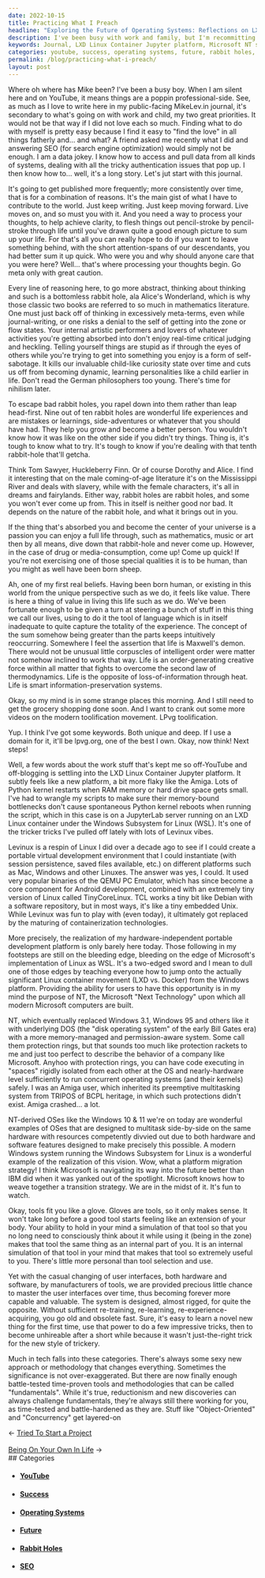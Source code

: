 ```yaml
---
date: 2022-10-15
title: Practicing What I Preach
headline: "Exploring the Future of Operating Systems: Reflections on LXD Linux Container Jupyter Platform and Microsoft's NT System"
description: I've been busy with work and family, but I'm recommitting to writing in my journal. I'm exploring the LXD Linux Container Jupyter platform, which has been challenging but rewarding, and Microsoft's NT system, which has enabled the creation of protection rings and running concurrent operating systems. I'm amazed at how Microsoft is transitioning into the future, and I'm reflecting on the fundamentals of object-oriented and concurrency that remain.
keywords: Journal, LXD Linux Container Jupyter platform, Microsoft NT system, Protection Rings, Concurrency, Object-Oriented, Operating Systems, Hardware, Multitasking, SEO, Data Work, Writing, YouTube, Abstract Thinking, Rabbit Holes, Virtual Development Environment, Portable, Platforms, Strategy, Tools, Technology, Future
categories: youtube, success, operating systems, future, rabbit holes, seo
permalink: /blog/practicing-what-i-preach/
layout: post
---
```



Where oh where has Mike been? I've been a busy boy. When I am silent here and
on YouTube, it means things are a poppin professional-side. See, as much as I
love to write here in my public-facing MikeLev.in journal, it's secondary to
what's going on with work and child, my two great priorities. It would not be
that way if I did not love each so much. Finding what to do with myself is
pretty easy because I find it easy to "find the love" in all things fatherly
and... and what? A friend asked me recently what I did and answering SEO (for
search engine optimization) would simply not be enough. I am a data jokey. I
know how to access and pull data from all kinds of systems, dealing with all
the tricky authentication issues that pop up. I then know how to... well, it's
a long story. Let's jut start with this journal.

It's going to get published more frequently; more consistently over time, that
is for a combination of reasons. It's the main gist of what I have to
contribute to the world. Just keep writing. Just keep moving forward. Live
moves on, and so must you with it. And you need a way to process your thoughts,
to help achieve clarity, to flesh things out pencil-stroke by pencil-stroke
through life until you've drawn quite a good enough picture to sum up your
life. For that's all you can really hope to do if you want to leave something
behind, with the short attention-spans of our descendants, you had better sum
it up quick. Who were you and why should anyone care that you were here?
Well... that's where processing your thoughts begin. Go meta only with great
caution.

Every line of reasoning here, to go more abstract, thinking about thinking and
such is a bottomless rabbit hole, ala Alice's Wonderland, which is why those
classic two books are referred to so much in mathematics literature. One must
just back off of thinking in excessively meta-terms, even while
journal-writing, or one risks a denial to the self of getting into the zone or
flow states. Your internal artistic performers and lovers of whatever
activities you're getting absorbed into don't enjoy real-time critical judging
and heckling. Telling yourself things are stupid as if through the eyes of
others while you're trying to get into something you enjoy is a form of
self-sabotage. It kills our invaluable child-like curiosity state over time and
cuts us off from becoming dynamic, learning personalities like a child earlier
in life. Don't read the German philosophers too young. There's time for
nihilism later.

To escape bad rabbit holes, you rapel down into them rather than leap
head-first. Nine out of ten rabbit holes are wonderful life experiences and are
mistakes or learnings, side-adventures or whatever that you should have had.
They help you grow and become a better person. You wouldn't know how it was
like on the other side if you didn't try things. Thing is, it's tough to know
what to try. It's tough to know if you're dealing with that tenth rabbit-hole
that'll getcha.

Think Tom Sawyer, Huckleberry Finn. Or of course Dorothy and Alice. I find it
interesting that on the male coming-of-age literature it's on the Mississippi
River and deals with slavery, while with the female characters, it's all in
dreams and fairylands. Either way, rabbit holes are rabbit holes, and some you
won't ever come up from. This in itself is neither good nor bad. It depends on
the nature of the rabbit hole, and what it brings out in you.

If the thing that's absorbed you and become the center of your universe is a
passion you can enjoy a full life through, such as mathematics, music or art
then by all means, dive down that rabbit-hole and never come up. However, in
the case of drug or media-consumption, come up! Come up quick! If you're not
exercising one of those special qualities it is to be human, than you might as
well have been born sheep.

Ah, one of my first real beliefs. Having been born human, or existing in this
world from the unique perspective such as we do, it feels like value. There is
here a thing of value in living this life such as we do. We've been fortunate
enough to be given a turn at steering a bunch of stuff in this thing we call
our lives, using to do it the tool of language which is in itself inadequate to
quite capture the totality of the experience. The concept of the sum somehow
being greater than the parts keeps intuitively reoccurring. Somewhere I feel
the assertion that life is Maxwell's demon. There would not be unusual little
corpuscles of intelligent order were matter not somehow inclined to work that
way. Life is an order-generating creative force within all matter that fights
to overcome the second law of thermodynamics. Life is the opposite of
loss-of-information through heat. Life is smart information-preservation
systems.

Okay, so my mind is in some strange places this morning. And I still need to
get the grocery shopping done soon. And I want to crank out some more videos on
the modern toolification movement. LPvg toolification.

Yup. I think I've got some keywords. Both unique and deep. If I use a domain
for it, it'll be lpvg.org, one of the best I own. Okay, now think! Next steps!

Well, a few words about the work stuff that's kept me so off-YouTube and
off-blogging is settling into the LXD Linux Container Jupyter platform. It
subtly feels like a new platform, a bit more flaky like the Amiga. Lots of
Python kernel restarts when RAM memory or hard drive space gets small. I've had
to wrangle my scripts to make sure their memory-bound bottlenecks don't cause
spontaneous Python kernel reboots when running the script, which in this case
is on a JupyterLab server running on an LXD Linux container under the Windows
Subsystem for Linux (WSL). It's one of the tricker tricks I've pulled off
lately with lots of Levinux vibes.

Levinux is a respin of Linux I did over a decade ago to see if I could create a
portable virtual development environment that I could instantiate (with session
persistence, saved files available, etc.) on different platforms such as Mac,
Windows and other Linuxes. The answer was yes, I could. It used very popular
binaries of the QEMU PC Emulator, which has since become a core component for
Android development, combined with an extremely tiny version of Linux called
TinyCoreLinux. TCL works a tiny bit like Debian with a software repository, but
in most ways, it's like a tiny embedded Unix. While Levinux was fun to play
with (even today), it ultimately got replaced by the maturing of
containerization technologies.

More precisely, the realization of my hardware-independent portable development
platform is only barely here today. Those following in my footsteps are still
on the bleeding edge, bleeding on the edge of Microsoft's implementation of
Linux as WSL. It's a two-edged sword and I mean to dull one of those edges by
teaching everyone how to jump onto the actually significant Linux container
movement (LXD vs. Docker) from the Windows platform. Providing the ability for
users to have this opportunity is in my mind the purpose of NT, the Microsoft
"Next Technology" upon which all modern Microsoft computers are built.

NT, which eventually replaced Windows 3.1, Windows 95 and others like it with
underlying DOS (the "disk operating system" of the early Bill Gates era) with a
more memory-managed and permission-aware system. Some call them protection
rings, but that sounds too much like protection rackets to me and just too
perfect to describe the behavior of a company like Microsoft. Anyhoo with
protection rings, you can have code executing in "spaces" rigidly isolated from
each other at the OS and nearly-hardware level sufficiently to run concurrent
operating systems (and their kernels) safely. I was an Amiga user, which
inherited its preemptive multitasking system from TRIPOS of BCPL heritage, in
which such protections didn't exist. Amiga crashed... a lot.

NT-derived OSes like the Windows 10 & 11 we're on today are wonderful examples
of OSes that are designed to multitask side-by-side on the same hardware with
resources competently divvied out due to both hardware and software features
designed to make precisely this possible. A modern Windows system running the
Windows Subsystem for Linux is a wonderful example of the realization of this
vision. Wow, what a platform migration strategy! I think Microsoft is
navigating its way into the future better than IBM did when it was yanked out
of the spotlight. Microsoft knows how to weave together a transition strategy.
We are in the midst of it. It's fun to watch.

Okay, tools fit you like a glove. Gloves are tools, so it only makes sense. It
won't take long before a good tool starts feeling like an extension of your
body. Your ability to hold in your mind a simulation of that tool so that you
no long need to consciously think about it while using it (being in the zone)
makes that tool the same thing as an internal part of you. It is an internal
simulation of that tool in your mind that makes that tool so extremely useful
to you. There's little more personal than tool selection and use.

Yet with the casual changing of user interfaces, both hardware and software, by
manufacturers of tools, we are provided precious little chance to master the
user interfaces over time, thus becoming forever more capable and valuable.
The system is designed, almost rigged, for quite the opposite. Without
sufficient re-training, re-learning, re-experience-acquiring, you go old and
obsolete fast. Sure, it's easy to learn a novel new thing for the first time,
use that power to do a few impressive tricks, then to become unhireable after a
short while because it wasn't just-the-right trick for the new style of
trickery.

Much in tech falls into these categories. There's always some sexy new approach
or methodology that changes everything. Sometimes the significance is not
over-exaggerated. But there are now finally enough battle-tested time-proven
tools and methodologies that can be called "fundamentals". While it's true,
reductionism and new discoveries can always challenge fundamentals, they're
always still there working for you, as time-tested and battle-hardened as they
are. Stuff like "Object-Oriented" and "Concurrency" get layered-on


<div class="arrow-links"><div class="post-nav-prev"><span class="arrow">&larr;&nbsp;</span><a href="/blog/tried-to-start-a-project/">Tried To Start a Project</a></div> &nbsp; <div class="post-nav-next"><a href="/blog/being-on-your-own-in-life/">Being On Your Own In Life</a><span class="arrow">&nbsp;&rarr;</span></div></div>
## Categories

<ul>
<li><h4><a href='/youtube/'>YouTube</a></h4></li>
<li><h4><a href='/success/'>Success</a></h4></li>
<li><h4><a href='/operating-systems/'>Operating Systems</a></h4></li>
<li><h4><a href='/future/'>Future</a></h4></li>
<li><h4><a href='/rabbit-holes/'>Rabbit Holes</a></h4></li>
<li><h4><a href='/seo/'>SEO</a></h4></li></ul>